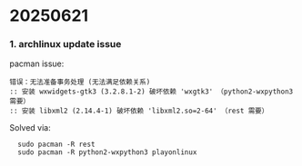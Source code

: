 # 20250621
### 1. archlinux update issue
pacman issue:     

```
错误：无法准备事务处理 (无法满足依赖关系)
:: 安装 wxwidgets-gtk3 (3.2.8.1-2) 破坏依赖 'wxgtk3' （python2-wxpython3 需要）
:: 安装 libxml2 (2.14.4-1) 破坏依赖 'libxml2.so=2-64' （rest 需要）
```
Solved via:      

```
  sudo pacman -R rest
  sudo pacman -R python2-wxpython3 playonlinux

```
